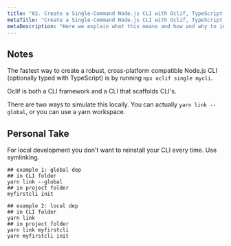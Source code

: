 ```yaml
---
title: "02. Create a Single-Command Node.js CLI with Oclif, TypeScript and Yarn Workspaces"
metaTitle: "Create a Single-Command Node.js CLI with Oclif, TypeScript and Yarn Workspaces"
metaDescription: "Here we explain what this means and how and why to integrate this with Yarn Workspaces for an ideal developer experience."
---
```


## Notes

The fastest way to create a robust, cross-platform compatible Node.js CLI (optionally typed with TypeScript) is by running `npx oclif single mycli`.

Oclif is both a CLI framework and a CLI that scaffolds CLI's.

There are two ways to simulate this locally. You can actually `yarn link --global`, or you can use a yarn workspace.

## Personal Take

For local development you don't want to reinstall your CLI every time. Use symlinking.

```shell
## example 1: global dep
## in CLI folder
yarn link --global
## in project folder
myfirstcli init

## example 2: local dep
## in CLI folder
yarn link
## in project folder
yarn link myfirstcli
yarn myfirstcli init
```
